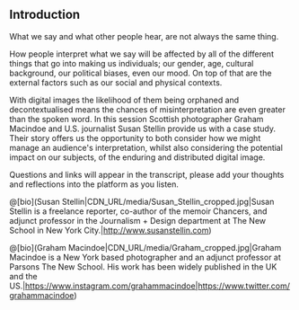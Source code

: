 ## Introduction

What we say and what other people hear, are not always the same thing. 

How people interpret what we say will be affected by all of the different things that go into making us individuals; our gender, age, cultural background, our political biases, even our mood. On top of that are the external factors such as our social and physical contexts. 

With digital images the likelihood of them being orphaned and decontextualised means the chances of misinterpretation are even greater than the spoken word. In this session Scottish photographer Graham Macindoe and U.S. journalist Susan Stellin provide us with a case study. Their story offers us the opportunity to both consider how we might manage an audience's interpretation, whilst also considering the potential impact on our subjects, of the enduring and distributed digital image.

Questions and links will appear in the transcript, please add your thoughts and reflections into the platform as you listen.

@[bio](Susan Stellin|CDN_URL/media/Susan_Stellin_cropped.jpg|Susan Stellin is a freelance reporter, co-author of the memoir Chancers, and adjunct professor in the Journalism + Design department at The New School in New York City.|http://www.susanstellin.com)

@[bio](Graham Macindoe|CDN_URL/media/Graham_cropped.jpg|Graham Macindoe is a New York based photographer and an adjunct professor at Parsons The New School. His work has been widely published in the UK and the US.|https://www.instagram.com/grahammacindoe|https://www.twitter.com/grahammacindoe)
